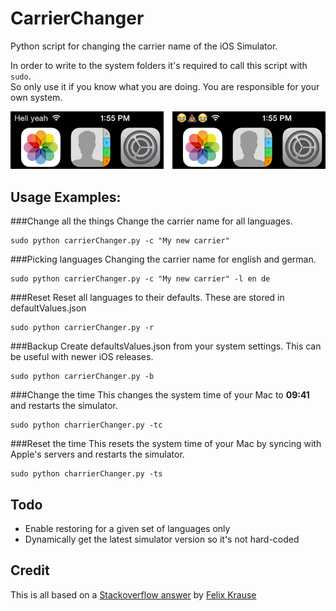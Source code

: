 CarrierChanger
=================

Python script for changing the carrier name of the iOS Simulator.


In order to write to the system folders it's required to call this script with `sudo`.  
So only use it if you know what you are doing. You are responsible for your own system.

![](example.png)

Usage Examples: 
---------------

###Change all the things
Change the carrier name for all languages.

	sudo python carrierChanger.py -c "My new carrier"

###Picking languages
Changing the carrier name for english and german.

	sudo python carrierChanger.py -c "My new carrier" -l en de

###Reset 
Reset all languages to their defaults. These are stored in defaultValues.json

	sudo python carrierChanger.py -r

###Backup
Create defaultsValues.json from your system settings. This can be useful with newer iOS releases.

	sudo python carrierChanger.py -b


###Change the time
This changes the system time of your Mac to **09:41** and restarts the simulator. 

	sudo python charrierChanger.py -tc

###Reset the time
This resets the system time of your Mac by syncing with Apple's servers and restarts the simulator.

	sudo python charrierChanger.py -ts

Todo
-----

- Enable restoring for a given set of languages only
- Dynamically get the latest simulator version so it's not hard-coded

Credit
-------
This is all based on a [Stackoverflow answer](http://stackoverflow.com/questions/12580694/how-to-customize-carrier-name-in-ios-6-simulator/14292811#14292811) by [Felix Krause](https://github.com/KrauseFx)
